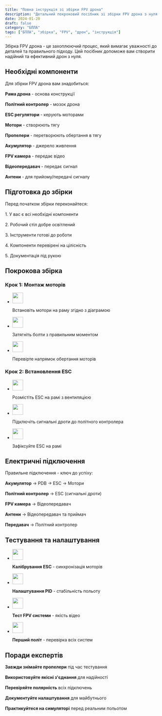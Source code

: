 ```yaml
---
title: "Повна інструкція зі збірки FPV дрона"
description: "Детальний покроковий посібник зі збірки FPV дрона з нуля до першого польоту"
date: 2024-01-20
draft: false
category: "БПЛА"
tags: ["БПЛА", "збірка", "FPV", "дрон", "інструкція"]
---
```


Збірка FPV дрона - це захоплюючий процес, який вимагає уважності до деталей та правильного підходу. Цей посібник допоможе вам створити надійний та ефективний дрон з нуля.

<section id="components" class="mt-8 scroll-mt-24">
<h2 class="font-[Montserrat] text-[20px] lg:text-[24px] border-b border-[#ba0108] pb-3 font-normal mb-3">Необхідні компоненти</h2>
<p class="text-[16px] font-normal font-[Montserrat]">
Для збірки FPV дрона вам знадобиться:
<br />
<br />
<strong>Рама дрона</strong> - основа конструкції
<br />
<br />
<strong>Політний контролер</strong> - мозок дрона
<br />
<br />
<strong>ESC регулятори</strong> - керують моторами
<br />
<br />
<strong>Мотори</strong> - створюють тягу
<br />
<br />
<strong>Пропелери</strong> - перетворюють обертання в тягу
<br />
<br />
<strong>Акумулятор</strong> - джерело живлення
<br />
<br />
<strong>FPV камера</strong> - передає відео
<br />
<br />
<strong>Відеопередавач</strong> - передає сигнал
<br />
<br />
<strong>Антени</strong> - для прийому/передачі сигналу
</p>
</section>

<section id="preparation" class="mt-10 scroll-mt-24">
<h2 class="font-[Montserrat] text-[20px] lg:text-[24px] border-b border-[#ba0108] pb-3 font-normal mb-3">Підготовка до збірки</h2>
<p class="text-[16px] font-normal font-[Montserrat]">
Перед початком збірки переконайтеся:
<br />
<br />
1. У вас є всі необхідні компоненти
<br />
<br />
2. Робочий стіл добре освітлений
<br />
<br />
3. Інструменти готові до роботи
<br />
<br />
4. Компоненти перевірені на цілісність
<br />
<br />
5. Документація під рукою
</p>
</section>

<section id="assembly" class="scroll-mt-24 mt-10 bg-[#f5f5f5] px-[29px] py-[27px]">
<h2 class="font-[Montserrat] text-[20px] lg:text-[24px] border-b border-[#ba0108] pb-3 font-normal mb-3">Покрокова збірка</h2>
<h3 class="font-[Montserrat] text-[18px] font-normal mb-3">Крок 1: Монтаж моторів</h3>
<ul class="list-disc pl-5 space-y-2 text-[#333]">
<li class="flex gap-3 items-center">
<img width="35" height="35" src="/img/list-guide-one.png" alt="" style="filter: none; box-shadow: none;" />
<p class="text-[16px] font-normal font-[Montserrat]">
Встановіть мотори на раму згідно з діаграмою
</p>
</li>

<li class="flex gap-3 items-center">
<img width="35" height="35" src="/img/list-guide-two.png" alt="" style="filter: none; box-shadow: none;" />
<p class="text-[16px] font-normal font-[Montserrat]">
Затягніть болти з правильним моментом
</p>
</li>

<li class="flex gap-3 items-center">
<img width="35" height="35" src="/img/list-guide-three.png" alt="" style="filter: none; box-shadow: none;" />
<p class="text-[16px] font-normal font-[Montserrat]">
Перевірте напрямок обертання моторів
</p>
</li>
</ul>

<h3 class="font-[Montserrat] text-[18px] font-normal mb-3 mt-6">Крок 2: Встановлення ESC</h3>
<ul class="list-disc pl-5 space-y-2 text-[#333]">
<li class="flex gap-3 items-center">
<img width="35" height="35" src="/img/list-guide-one.png" alt="" style="filter: none; box-shadow: none;" />
<p class="text-[16px] font-normal font-[Montserrat]">
Розмістіть ESC на рамі з вентиляцією
</p>
</li>

<li class="flex gap-3 items-center">
<img width="35" height="35" src="/img/list-guide-two.png" alt="" style="filter: none; box-shadow: none;" />
<p class="text-[16px] font-normal font-[Montserrat]">
Підключіть сигнальні дроти до політного контролера
</p>
</li>

<li class="flex gap-3 items-center">
<img width="35" height="35" src="/img/list-guide-three.png" alt="" style="filter: none; box-shadow: none;" />
<p class="text-[16px] font-normal font-[Montserrat]">
Зафіксуйте ESC на рамі
</p>
</li>
</ul>
</section>

<section id="wiring" class="mt-10 scroll-mt-24">
<h2 class="font-[Montserrat] text-[20px] lg:text-[24px] border-b border-[#ba0108] pb-3 font-normal mb-3">Електричні підключення</h2>
<p class="text-[16px] font-normal font-[Montserrat]">
Правильне підключення - ключ до успіху:
<br />
<br />
<strong>Акумулятор</strong> → PDB → ESC → Мотори
<br />
<br />
<strong>Політний контролер</strong> → ESC (сигнальні дроти)
<br />
<br />
<strong>FPV камера</strong> → Відеопередавач
<br />
<br />
<strong>Антени</strong> → Відеопередавач та приймач
<br />
<br />
<strong>Передавач</strong> → Політний контролер
</p>
</section>

<section id="testing" class="mt-10 scroll-mt-24">
<h2 class="font-[Montserrat] text-[20px] lg:text-[24px] border-b border-[#ba0108] pb-3 font-normal mb-3">Тестування та налаштування</h2>
<ul class="list-disc pl-5 space-y-2 text-[#333]">
<li class="flex gap-3 items-center">
<img width="35" height="35" src="/img/list-guide-one.png" alt="" style="filter: none; box-shadow: none;" />
<p class="text-[16px] font-normal font-[Montserrat]">
<strong>Калібрування ESC</strong> - синхронізація моторів
</p>
</li>

<li class="flex gap-3 items-center">
<img width="35" height="35" src="/img/list-guide-two.png" alt="" style="filter: none; box-shadow: none;" />
<p class="text-[16px] font-normal font-[Montserrat]">
<strong>Налаштування PID</strong> - стабільність польоту
</p>
</li>

<li class="flex gap-3 items-center">
<img width="35" height="35" src="/img/list-guide-three.png" alt="" style="filter: none; box-shadow: none;" />
<p class="text-[16px] font-normal font-[Montserrat]">
<strong>Тест FPV системи</strong> - якість відео
</p>
</li>

<li class="flex gap-3 items-center">
<img width="35" height="35" src="/img/list-guide-four.png" alt="" style="filter: none; box-shadow: none;" />
<p class="text-[16px] font-normal font-[Montserrat]">
<strong>Перший політ</strong> - перевірка всіх систем
</p>
</li>
</ul>
</section>

<section id="tips" class="mt-10 scroll-mt-24">
<h2 class="font-[Montserrat] text-[20px] lg:text-[24px] border-b border-[#ba0108] pb-3 font-normal mb-3">Поради експертів</h2>
<p class="text-[16px] font-normal font-[Montserrat]">
<strong>Завжди знімайте пропелери</strong> під час тестування
<br />
<br />
<strong>Використовуйте якісні з'єднання</strong> для надійності
<br />
<br />
<strong>Перевіряйте полярність</strong> всіх підключень
<br />
<br />
<strong>Документуйте налаштування</strong> для майбутнього
<br />
<br />
<strong>Практикуйтеся на симуляторі</strong> перед реальним польотом
</p>
</section> 